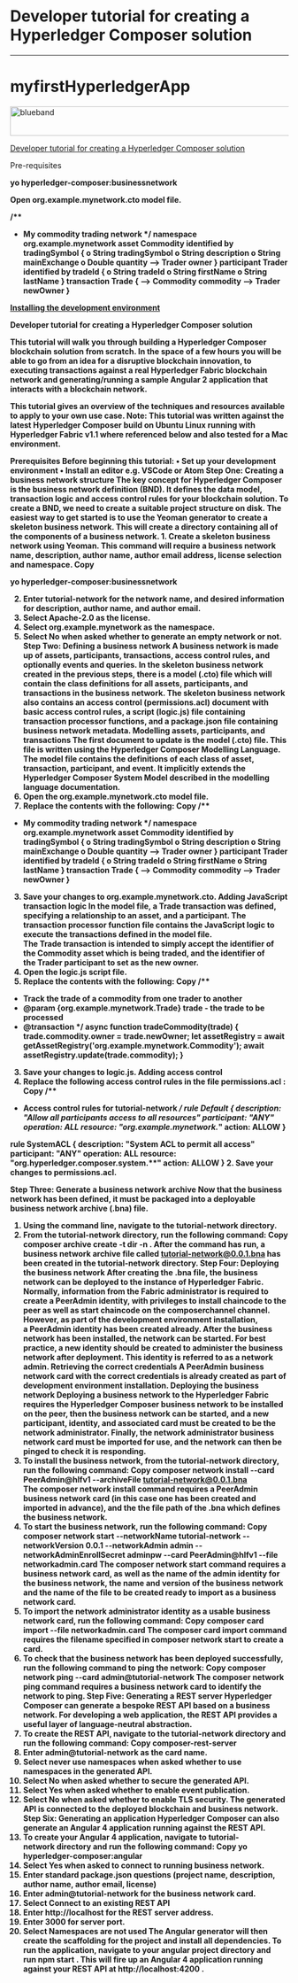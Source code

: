 
<h1>Developer tutorial for creating a Hyperledger Composer solution</h1><hr>

# myfirstHyperledgerApp
<img src="https://farm5.staticflickr.com/4503/37148677233_71edc5a37b_o.png" width="1041" height="53" alt="blueband">

<a href="https://hyperledger.github.io/composer/latest/tutorials/developer-tutorial.html">Developer tutorial for creating a Hyperledger Composer solution</a>

Pre-requisites
<p>
<b>yo hyperledger-composer:businessnetwork<b> 
<p>
Open org.example.mynetwork.cto model file.
  
  /**
 * My commodity trading network
 */
namespace org.example.mynetwork
asset Commodity identified by tradingSymbol {
    o String tradingSymbol
    o String description
    o String mainExchange
    o Double quantity
    --> Trader owner
}
participant Trader identified by tradeId {
    o String tradeId
    o String firstName
    o String lastName
}
transaction Trade {
    --> Commodity commodity
    --> Trader newOwner
}
  
  



<a href="https://hyperledger.github.io/composer/latest/tutorials/developer-tutorial.html">Installing the development environment</a>

Developer tutorial for creating a Hyperledger Composer solution
<p>
This tutorial will walk you through building a Hyperledger Composer blockchain solution from scratch. In the space of a few hours you will be able to go from an idea for a disruptive blockchain innovation, to executing transactions against a real Hyperledger Fabric blockchain network and generating/running a sample Angular 2 application that interacts with a blockchain network.
<p>
This tutorial gives an overview of the techniques and resources available to apply to your own use case.
Note: This tutorial was written against the latest Hyperledger Composer build on Ubuntu Linux running with Hyperledger Fabric v1.1 where referenced below and also tested for a Mac environment.
<p>
Prerequisites
Before beginning this tutorial:
•	Set up your development environment
•	Install an editor e.g. VSCode or Atom
Step One: Creating a business network structure
The key concept for Hyperledger Composer is the business network definition (BND). It defines the data model, transaction logic and access control rules for your blockchain solution. To create a BND, we need to create a suitable project structure on disk.
The easiest way to get started is to use the Yeoman generator to create a skeleton business network. This will create a directory containing all of the components of a business network.
1.	Create a skeleton business network using Yeoman. This command will require a business network name, description, author name, author email address, license selection and namespace.
Copy
  
<b>yo hyperledger-composer:businessnetwork</b>

2.	Enter tutorial-network for the network name, and desired information for description, author name, and author email.
3.	Select Apache-2.0 as the license.
4.	Select org.example.mynetwork as the namespace.
5.	Select No when asked whether to generate an empty network or not.
Step Two: Defining a business network
A business network is made up of assets, participants, transactions, access control rules, and optionally events and queries. In the skeleton business network created in the previous steps, there is a model (.cto) file which will contain the class definitions for all assets, participants, and transactions in the business network. The skeleton business network also contains an access control (permissions.acl) document with basic access control rules, a script (logic.js) file containing transaction processor functions, and a package.json file containing business network metadata.
Modelling assets, participants, and transactions
The first document to update is the model (.cto) file. This file is written using the Hyperledger Composer Modelling Language. The model file contains the definitions of each class of asset, transaction, participant, and event. It implicitly extends the Hyperledger Composer System Model described in the modelling language documentation.
1.	Open the org.example.mynetwork.cto model file.
2.	Replace the contents with the following:
Copy
/**
 * My commodity trading network
 */
namespace org.example.mynetwork
asset Commodity identified by tradingSymbol {
    o String tradingSymbol
    o String description
    o String mainExchange
    o Double quantity
    --> Trader owner
}
participant Trader identified by tradeId {
    o String tradeId
    o String firstName
    o String lastName
}
transaction Trade {
    --> Commodity commodity
    --> Trader newOwner
}
3.	Save your changes to org.example.mynetwork.cto.
Adding JavaScript transaction logic
In the model file, a Trade transaction was defined, specifying a relationship to an asset, and a participant. The transaction processor function file contains the JavaScript logic to execute the transactions defined in the model file.
The Trade transaction is intended to simply accept the identifier of the Commodity asset which is being traded, and the identifier of the Trader participant to set as the new owner.
1.	Open the logic.js script file.
2.	Replace the contents with the following:
Copy
/**
 * Track the trade of a commodity from one trader to another
 * @param {org.example.mynetwork.Trade} trade - the trade to be processed
 * @transaction
 */
async function tradeCommodity(trade) {
    trade.commodity.owner = trade.newOwner;
    let assetRegistry = await getAssetRegistry('org.example.mynetwork.Commodity');
    await assetRegistry.update(trade.commodity);
}
3.	Save your changes to logic.js.
Adding access control
1.	Replace the following access control rules in the file permissions.acl :
Copy
/**
 * Access control rules for tutorial-network
 */
rule Default {
    description: "Allow all participants access to all resources"
    participant: "ANY"
    operation: ALL
    resource: "org.example.mynetwork.*"
    action: ALLOW
}

rule SystemACL {
  description:  "System ACL to permit all access"
  participant: "ANY"
  operation: ALL
  resource: "org.hyperledger.composer.system.**"
  action: ALLOW
}
2.	Save your changes to permissions.acl.


Step Three: Generate a business network archive
Now that the business network has been defined, it must be packaged into a deployable business network archive (.bna) file.
1.	Using the command line, navigate to the tutorial-network directory.
2.	From the tutorial-network directory, run the following command:
Copy
composer archive create -t dir -n .
After the command has run, a business network archive file called tutorial-network@0.0.1.bna has been created in the tutorial-network directory.
Step Four: Deploying the business network
After creating the .bna file, the business network can be deployed to the instance of Hyperledger Fabric. Normally, information from the Fabric administrator is required to create a PeerAdmin identity, with privileges to install chaincode to the peer as well as start chaincode on the composerchannel channel. However, as part of the development environment installation, a PeerAdmin identity has been created already.
After the business network has been installed, the network can be started. For best practice, a new identity should be created to administer the business network after deployment. This identity is referred to as a network admin.
Retrieving the correct credentials
A PeerAdmin business network card with the correct credentials is already created as part of development environment installation.
Deploying the business network
Deploying a business network to the Hyperledger Fabric requires the Hyperledger Composer business network to be installed on the peer, then the business network can be started, and a new participant, identity, and associated card must be created to be the network administrator. Finally, the network administrator business network card must be imported for use, and the network can then be pinged to check it is responding.
1.	To install the business network, from the tutorial-network directory, run the following command:
Copy
composer network install --card PeerAdmin@hlfv1 --archiveFile tutorial-network@0.0.1.bna
The composer network install command requires a PeerAdmin business network card (in this case one has been created and imported in advance), and the the file path of the .bna which defines the business network.
2.	To start the business network, run the following command:
Copy
composer network start --networkName tutorial-network --networkVersion 0.0.1 --networkAdmin admin --networkAdminEnrollSecret adminpw --card PeerAdmin@hlfv1 --file networkadmin.card
The composer network start command requires a business network card, as well as the name of the admin identity for the business network, the name and version of the business network and the name of the file to be created ready to import as a business network card.
3.	To import the network administrator identity as a usable business network card, run the following command:
Copy
composer card import --file networkadmin.card
The composer card import command requires the filename specified in composer network start to create a card.
4.	To check that the business network has been deployed successfully, run the following command to ping the network:
Copy
composer network ping --card admin@tutorial-network
The composer network ping command requires a business network card to identify the network to ping.
Step Five: Generating a REST server
Hyperledger Composer can generate a bespoke REST API based on a business network. For developing a web application, the REST API provides a useful layer of language-neutral abstraction.
1.	To create the REST API, navigate to the tutorial-network directory and run the following command:
Copy
composer-rest-server
2.	Enter admin@tutorial-network as the card name.
3.	Select never use namespaces when asked whether to use namespaces in the generated API.
4.	Select No when asked whether to secure the generated API.
5.	Select Yes when asked whether to enable event publication.
6.	Select No when asked whether to enable TLS security.
The generated API is connected to the deployed blockchain and business network.
Step Six: Generating an application
Hyperledger Composer can also generate an Angular 4 application running against the REST API.
1.	To create your Angular 4 application, navigate to tutorial-network directory and run the following command:
Copy
yo hyperledger-composer:angular
2.	Select Yes when asked to connect to running business network.
3.	Enter standard package.json questions (project name, description, author name, author email, license)
4.	Enter admin@tutorial-network for the business network card.
5.	Select Connect to an existing REST API
6.	Enter http://localhost for the REST server address.
7.	Enter 3000 for server port.
8.	Select Namespaces are not used
The Angular generator will then create the scaffolding for the project and install all dependencies. To run the application, navigate to your angular project directory and run npm start . This will fire up an Angular 4 application running against your REST API at http://localhost:4200 .

